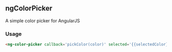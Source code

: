 ## ngColorPicker
A simple color picker for AngularJS

### Usage
```html
<ng-color-picker callback='pickColor(color)' selected='{{selectedColor}}'></ng-color-picker>
```